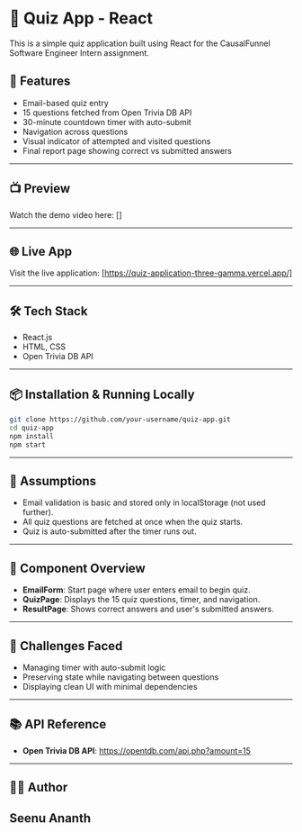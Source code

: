 # 🧠 Quiz App - React

This is a simple quiz application built using React for the CausalFunnel Software Engineer Intern assignment.

## 🚀 Features

- Email-based quiz entry
- 15 questions fetched from Open Trivia DB API
- 30-minute countdown timer with auto-submit
- Navigation across questions
- Visual indicator of attempted and visited questions
- Final report page showing correct vs submitted answers

---

## 📺 Preview

Watch the demo video here: []

---

## 🌐 Live App

Visit the live application: [https://quiz-application-three-gamma.vercel.app/]

---

## 🛠️ Tech Stack

- React.js
- HTML, CSS
- Open Trivia DB API

---

## 📦 Installation & Running Locally

```bash
git clone https://github.com/your-username/quiz-app.git
cd quiz-app
npm install
npm start
```

---

## 📝 Assumptions

- Email validation is basic and stored only in localStorage (not used further).
- All quiz questions are fetched at once when the quiz starts.
- Quiz is auto-submitted after the timer runs out.

---

## 🧩 Component Overview

- **EmailForm**: Start page where user enters email to begin quiz.
- **QuizPage**: Displays the 15 quiz questions, timer, and navigation.
- **ResultPage**: Shows correct answers and user's submitted answers.

---

## 🔄 Challenges Faced

- Managing timer with auto-submit logic
- Preserving state while navigating between questions
- Displaying clean UI with minimal dependencies

---


## 📚 API Reference

- **Open Trivia DB API**: https://opentdb.com/api.php?amount=15

---

## 👨‍💻 Author

**Seenu Ananth**  
---
